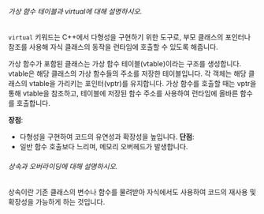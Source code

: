###### 가상 함수 테이블과 virtual에 대해 설명하시오.
`virtual` 키워드는 C++에서 다형성을 구현하기 위한 도구로, 부모 클래스의 포인터나 참조를 사용해 자식 클래스의 동작을 런타임에 호출할 수 있도록 해줍니다.

가상 함수가 포함된 클래스는 가상 함수 테이블(vtable)이라는 구조를 생성합니다. vtable은 해당 클래스의 가상 함수들의 주소를 저장한 테이블입니다. 각 객체는 해당 클래스의 vtable을 가리키는 포인터(vptr)를 유지합니다. 가상 함수를 호출할 때는 vptr을 통해 vtable을 참조하고, 테이블에 저장된 함수 주소를 사용하여 런타임에 올바른 함수를 호출합니다.

**장점**:
- 다형성을 구현하여 코드의 유연성과 확장성을 높입니다.
**단점**:
- 일반 함수 호출보다 느리며, 메모리 오버헤드가 발생합니다.
###### 상속과 오버라이딩에 대해 설명하시오.
상속이란 기존 클래스의 변수나 함수를 물려받아 자식에서도 사용하여 코드의 재사용 및 확장성을 가능하게 하는 것입니다. 

